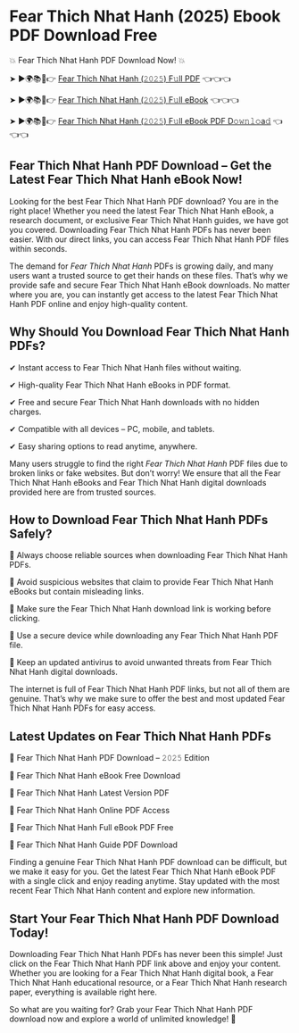 # Fear Thich Nhat Hanh (2025) Ebook PDF Download Free

💥 Fear Thich Nhat Hanh PDF Download Now! 💥

➤ ►🌍📚📱👉 [Fear Thich Nhat Hanh (𝟸𝟶𝟸𝟻) F𝚞ll PDF](https://getpdf.xyz/fear-thich-nhat-hanh) 👈👈👈


➤ ►🌍📚📱👉 [Fear Thich Nhat Hanh (𝟸𝟶𝟸𝟻) F𝚞ll eBook](https://getpdf.xyz/fear-thich-nhat-hanh) 👈👈👈


➤ ►🌍📚📱👉 [Fear Thich Nhat Hanh (𝟸𝟶𝟸𝟻) F𝚞ll eBook PDF D𝚘𝚠𝚗𝚕𝚘a𝚍](https://getpdf.xyz/fear-thich-nhat-hanh) 👈👈👈


## Fear Thich Nhat Hanh PDF Download – Get the Latest Fear Thich Nhat Hanh eBook Now!

Looking for the best Fear Thich Nhat Hanh PDF download? You are in the right place! Whether you need the latest Fear Thich Nhat Hanh eBook, a research document, or exclusive Fear Thich Nhat Hanh guides, we have got you covered. Downloading Fear Thich Nhat Hanh PDFs has never been easier. With our direct links, you can access Fear Thich Nhat Hanh PDF files within seconds.

The demand for *Fear Thich Nhat Hanh* PDFs is growing daily, and many users want a trusted source to get their hands on these files. That’s why we provide safe and secure Fear Thich Nhat Hanh eBook downloads. No matter where you are, you can instantly get access to the latest Fear Thich Nhat Hanh PDF online and enjoy high-quality content.

## Why Should You Download Fear Thich Nhat Hanh PDFs?

✔ Instant access to Fear Thich Nhat Hanh files without waiting.

✔ High-quality Fear Thich Nhat Hanh eBooks in PDF format.

✔ Free and secure Fear Thich Nhat Hanh downloads with no hidden charges.

✔ Compatible with all devices – PC, mobile, and tablets.

✔ Easy sharing options to read anytime, anywhere.

Many users struggle to find the right *Fear Thich Nhat Hanh* PDF files due to broken links or fake websites. But don’t worry! We ensure that all the Fear Thich Nhat Hanh eBooks and Fear Thich Nhat Hanh digital downloads provided here are from trusted sources.

## How to Download Fear Thich Nhat Hanh PDFs Safely?

📌 Always choose reliable sources when downloading Fear Thich Nhat Hanh PDFs.

📌 Avoid suspicious websites that claim to provide Fear Thich Nhat Hanh eBooks but contain misleading links.

📌 Make sure the Fear Thich Nhat Hanh download link is working before clicking.

📌 Use a secure device while downloading any Fear Thich Nhat Hanh PDF file.

📌 Keep an updated antivirus to avoid unwanted threats from Fear Thich Nhat Hanh digital downloads.

The internet is full of Fear Thich Nhat Hanh PDF links, but not all of them are genuine. That’s why we make sure to offer the best and most updated Fear Thich Nhat Hanh PDFs for easy access.

## Latest Updates on Fear Thich Nhat Hanh PDFs

🔹 Fear Thich Nhat Hanh PDF Download – 𝟸𝟶𝟸𝟻 Edition

🔹 Fear Thich Nhat Hanh eBook Free Download

🔹 Fear Thich Nhat Hanh Latest Version PDF

🔹 Fear Thich Nhat Hanh Online PDF Access

🔹 Fear Thich Nhat Hanh Full eBook PDF Free

🔹 Fear Thich Nhat Hanh Guide PDF Download

Finding a genuine Fear Thich Nhat Hanh PDF download can be difficult, but we make it easy for you. Get the latest Fear Thich Nhat Hanh eBook PDF with a single click and enjoy reading anytime. Stay updated with the most recent Fear Thich Nhat Hanh content and explore new information.

## Start Your Fear Thich Nhat Hanh PDF Download Today!

Downloading Fear Thich Nhat Hanh PDFs has never been this simple! Just click on the Fear Thich Nhat Hanh PDF link above and enjoy your content. Whether you are looking for a Fear Thich Nhat Hanh digital book, a Fear Thich Nhat Hanh educational resource, or a Fear Thich Nhat Hanh research paper, everything is available right here.

So what are you waiting for? Grab your Fear Thich Nhat Hanh PDF download now and explore a world of unlimited knowledge! 🚀